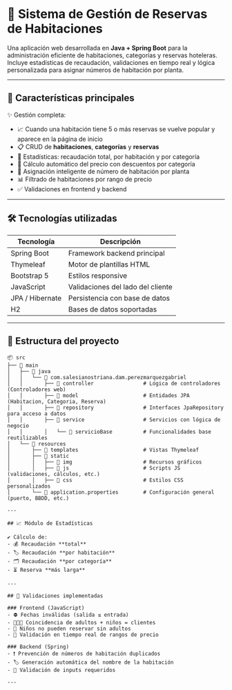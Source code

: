 # 🏨 Sistema de Gestión de Reservas de Habitaciones

Una aplicación web desarrollada en **Java + Spring Boot** para la administración 
eficiente de habitaciones, categorías y reservas hoteleras. Incluye estadísticas de 
recaudación, validaciones en tiempo real y lógica personalizada para asignar números 
de habitación por planta.

---

## 🌟 Características principales

✨ Gestión completa:
- 📈 Cuando una habitación tiene 5 o más reservas se vuelve popular y
  aparece en la página de inicio
- 📋 CRUD de **habitaciones**, **categorías** y **reservas**
- 🧾 Estadísticas: recaudación total, por habitación y por categoría
- 🛌 Cálculo automático del precio con descuentos por categoría
- 🧠 Asignación inteligente de número de habitación por planta
- 📊 Filtrado de habitaciones por rango de precio
- ✅ Validaciones en frontend y backend

---

## 🛠️ Tecnologías utilizadas

| Tecnología     | Descripción                        |
|----------------|------------------------------------|
| Spring Boot    | Framework backend principal        |
| Thymeleaf      | Motor de plantillas HTML           |
| Bootstrap 5    | Estilos responsive                 |
| JavaScript     | Validaciones del lado del cliente  |
| JPA / Hibernate| Persistencia con base de datos     |
| H2             | Bases de datos soportadas          |

---

## 📁 Estructura del proyecto
```plaintext
📦 src
├── 📂 main
│   ├── 📂 java
│   │   └── 📂 com.salesianostriana.dam.perezmarquezgabriel
│   │       ├── 📂 controller                # Lógica de controladores (Controladores web)
│   │       ├── 📂 model                     # Entidades JPA (Habitacion, Categoria, Reserva)
│   │       ├── 📂 repository                # Interfaces JpaRepository para acceso a datos
│   │       ├── 📂 service                   # Servicios con lógica de negocio
│   │       │   └── 📂 servicioBase          # Funcionalidades base reutilizables
│   └── 📂 resources
│       ├── 📂 templates                     # Vistas Thymeleaf
│       ├── 📂 static
│       │   ├── 📂 img                       # Recursos gráficos
│       │   ├── 📂 js                        # Scripts JS (validaciones, cálculos, etc.)
│       │   ├── 📂 css                       # Estilos CSS personalizados
│       └── 📄 application.properties        # Configuración general (puerto, BBDD, etc.)

---

## 📈 Módulo de Estadísticas

✔️ Cálculo de:
- 💰 Recaudación **total**
- 🏷️ Recaudación **por habitación**
- 🗂️ Recaudación **por categoría**
- ⏳ Reserva **más larga**

---

## 🧪 Validaciones implementadas

### Frontend (JavaScript)
- ⛔ Fechas inválidas (salida ≤ entrada)
- 👨‍👩‍👧 Coincidencia de adultos + niños = clientes
- 👶 Niños no pueden reservar sin adultos
- 💸 Validación en tiempo real de rangos de precio

### Backend (Spring)
- ❗ Prevención de números de habitación duplicados
- 🏷️ Generación automática del nombre de la habitación
- 📌 Validación de inputs requeridos

---
